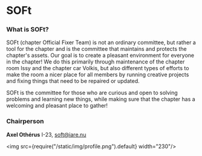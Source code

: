 # SOFt

### What is SOFt?

SOFt (chapter Official Fixer Team) is not an ordinary committee, but rather a tool for the chapter and is the committee that maintains and protects the chapter's assets. Our goal is to create a pleasant environment for everyone in the chapter! We do this primarily through maintenance of the chapter room Issy and the chapter car Volkis, but also different types of efforts to make the room a nicer place for all members by running creative projects and fixing things that need to be repaired or updated.

SOFt is the committee for those who are curious and open to solving problems and learning new things, while making sure that the chapter has a welcoming and pleasant place to gather!

### Chairperson

__Axel Othérus__ I-23, soft@iare.nu

<img src={require("/static/img/profile.png").default} width="230"/>
